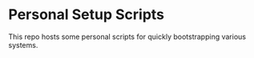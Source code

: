 # Personal Setup Scripts
This repo hosts some personal scripts for quickly bootstrapping various systems.
